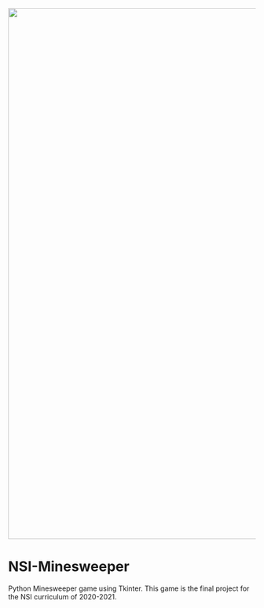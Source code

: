 <div align="center"><img src="https://user-images.githubusercontent.com/53187347/118159866-dc6b4180-b41d-11eb-8da5-381aaa775227.png" width="1080"/></div>

# NSI-Minesweeper

Python Minesweeper game using Tkinter. This game is the final project for the NSI curriculum of 2020-2021.
